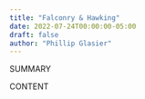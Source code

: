 ```yaml
---
title: "Falconry & Hawking"
date: 2022-07-24T00:00:00-05:00
draft: false
author: "Phillip Glasier"
---
```


SUMMARY

<!--more-->

CONTENT